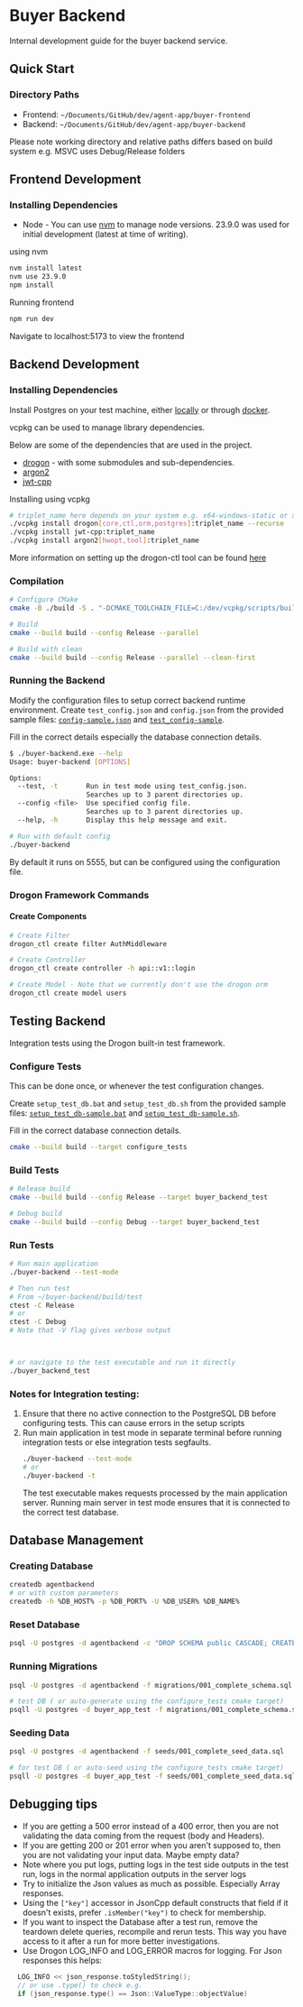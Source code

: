 # Buyer Backend

Internal development guide for the buyer backend service.

## Quick Start

### Directory Paths
- Frontend: `~/Documents/GitHub/dev/agent-app/buyer-frontend`
- Backend: `~/Documents/GitHub/dev/agent-app/buyer-backend`

Please note working directory and relative paths differs based on build system e.g. MSVC uses Debug/Release folders

## Frontend Development
### Installing Dependencies
 - Node - You can use [nvm](https://github.com/nvm-sh/nvm) to manage node versions. 23.9.0 was used for initial development (latest at time of writing).
 
using nvm
```bash
nvm install latest
nvm use 23.9.0
npm install
```

Running frontend
```bash
npm run dev
```

Navigate to localhost:5173 to view the frontend

## Backend Development

### Installing Dependencies
Install Postgres on your test machine, either [locally](https://www.postgresql.org/download/) or through [docker](https://hub.docker.com/_/postgres). 

vcpkg can be used to manage library dependencies.

Below are some of the dependencies that are used in the project.
- [drogon](https://github.com/drogonframework/drogon) - with some submodules and sub-dependencies.
- [argon2](https://github.com/P-H-C/phc-winner-argon2.git)
- [jwt-cpp](https://github.com/Thalhammer/jwt-cpp)

Installing using vcpkg
```bash
# triplet_name here depends on your system e.g. x64-windows-static or x64-windows
./vcpkg install drogon[core,ctl,orm,postgres]:triplet_name --recurse
./vcpkg install jwt-cpp:triplet_name
./vcpkg install argon2[hwopt,tool]:triplet_name
```

More information on setting up the drogon-ctl tool can be found [here](https://github.com/drogonframework/drogon/wiki/ENG-02-Installation#Drogon-Installation)

### Compilation
```bash
# Configure CMake
cmake -B ./build -S . "-DCMAKE_TOOLCHAIN_FILE=C:/dev/vcpkg/scripts/buildsystems/vcpkg.cmake"

# Build
cmake --build build --config Release --parallel

# Build with clean
cmake --build build --config Release --parallel --clean-first
```

### Running the Backend
Modify the configuration files to setup correct backend runtime environment.
Create `test_config.json` and `config.json` from the provided sample files: [`config-sample.json`](./config-sample.json) and [`test_config-sample`](./test_config-sample.json).

Fill in the correct details especially the database connection details.

```bash
$ ./buyer-backend.exe --help
Usage: buyer-backend [OPTIONS]

Options:
  --test, -t       Run in test mode using test_config.json.
                   Searches up to 3 parent directories up.
  --config <file>  Use specified config file.
                   Searches up to 3 parent directories up.
  --help, -h       Display this help message and exit.
```

```bash
# Run with default config
./buyer-backend
```
By default it runs on 5555, but can be configured using the configuration file.

### Drogon Framework Commands

#### Create Components
```bash
# Create Filter
drogon_ctl create filter AuthMiddleware

# Create Controller
drogon_ctl create controller -h api::v1::login

# Create Model - Note that we currently don't use the drogon orm
drogon_ctl create model users
```

## Testing Backend
Integration tests using the Drogon built-in test framework.

### Configure Tests
This can be done once, or whenever the test configuration changes.

Create `setup_test_db.bat` and `setup_test_db.sh` from the provided sample files:  [`setup_test_db-sample.bat`](./scripts/setup_test_db-sample.bat) and [`setup_test_db-sample.sh`](./scripts/setup_test_db-sample.sh).

Fill in the correct database connection details.

```bash
cmake --build build --target configure_tests
```

### Build Tests
```bash
# Release build
cmake --build build --config Release --target buyer_backend_test

# Debug build
cmake --build build --config Debug --target buyer_backend_test
```

### Run Tests
```bash
# Run main application
./buyer-backend --test-mode

# Then run test
# From ~/buyer-backend/build/test
ctest -C Release
# or
ctest -C Debug
# Note that -V flag gives verbose output



# or navigate to the test executable and run it directly
./buyer_backend_test
```

### Notes for Integration testing:
1. Ensure that there no active connection to the PostgreSQL DB before configuring tests. This can cause errors in the setup scripts
2. Run main application in test mode in separate terminal before running integration tests or else integration tests segfaults.
   ```bash
   ./buyer-backend --test-mode 
   # or
   ./buyer-backend -t
   ```
   The test executable makes requests processed by the main application server. Running main server in test mode ensures that it is connected to the correct test database.

## Database Management

### Creating Database
```bash
createdb agentbackend
# or with custom parameters
createdb -h %DB_HOST% -p %DB_PORT% -U %DB_USER% %DB_NAME%
```

### Reset Database
```bash
psql -U postgres -d agentbackend -c "DROP SCHEMA public CASCADE; CREATE SCHEMA public;"
```

### Running Migrations
```bash
psql -U postgres -d agentbackend -f migrations/001_complete_schema.sql

# test DB ( or auto-generate using the configure_tests cmake target)
psqll -U postgres -d buyer_app_test -f migrations/001_complete_schema.sql
```

### Seeding Data
```bash
psql -U postgres -d agentbackend -f seeds/001_complete_seed_data.sql

# for test DB ( or auto-seed using the configure_tests cmake target)
psqll -U postgres -d buyer_app_test -f seeds/001_complete_seed_data.sql
```

## Debugging tips
* If you are getting a 500 error instead of a 400 error, then you are not validating the data coming from the request (body and Headers).
* If you are getting 200 or 201 error when you aren't supposed to, then you are not validating your input data. Maybe empty data?
* Note where you put logs, putting logs in the test side outputs in the test run, logs in the normal application outputs in the server logs
* Try to initialize the Json values as much as possible. Especially Array responses.
* Using the `["key"]` accessor in JsonCpp default constructs that field if it doesn't exists, prefer `.isMember("key")` to check for membership.
* If you want to inspect the Database after a test run, remove the teardown delete queries, recompile and rerun tests. This way you have access to it after a run for more better investigations.
* Use Drogon LOG_INFO and LOG_ERROR macros for logging. For Json responses this helps: 
```cpp
  LOG_INFO << json_response.toStyledString();
  // or use .type() to check e.g.
  if (json_response.type() == Json::ValueType::objectValue)
```
